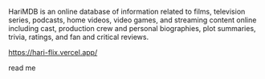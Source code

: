 HariMDB is an online database of information related to films, television series, podcasts, home videos, video games, and streaming content online including cast, production crew and personal biographies, plot summaries, trivia, ratings, and fan and critical reviews.

https://hari-flix.vercel.app/

read me
